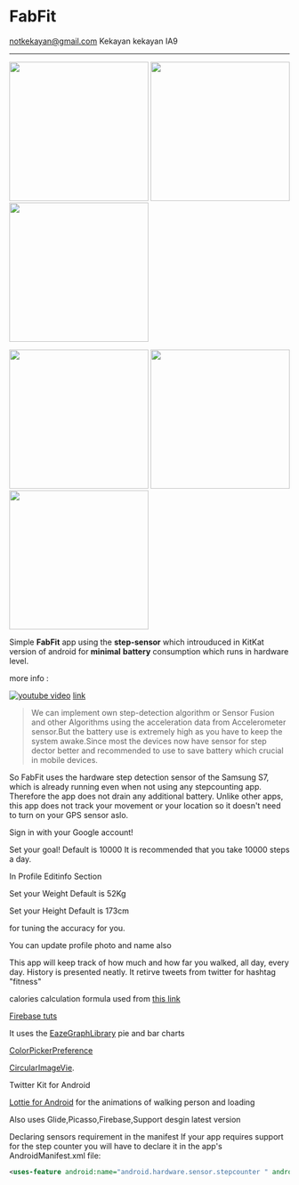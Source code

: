 # FabFit
notkekayan@gmail.com Kekayan kekayan IA9
***

<p float="left">
  <img src="https://github.com/kekayan/FabFit/raw/master/screenshots/steps.png" width="250" />
  <img src="https://github.com/kekayan/FabFit/raw/master/screenshots/tweets.png" width="250" /> 
  <img src="https://github.com/kekayan/FabFit/raw/master/screenshots/histroy.png" width="250" />
</p>
<p float="left">
  <img src="https://github.com/kekayan/FabFit/raw/master/screenshots/editprofile.png" width="250" />
  <img src="https://github.com/kekayan/FabFit/raw/master/screenshots/profile.png" width="250" /> 
  <img src="https://github.com/kekayan/FabFit/raw/master/screenshots/settings.png" width="250" />
</p>


Simple 	**FabFit** app using the 	**step-sensor**  which introuduced in KitKat version of android for 	**minimal** **battery** consumption which runs in hardware level.

more info : 

[![youtube video](https://img.youtube.com/vi/yv9jskPvLUc/mqdefault.jpg)](http://www.youtube.com/watch?v=yv9jskPvLUc)
[link](https://www.youtube.com/watch?v=yv9jskPvLUc)
>We can implement  own step-detection algorithm or  Sensor Fusion and other Algorithms using the acceleration data from Accelerometer sensor.But the battery use is extremely high as you have to keep the system awake.Since most the devices now have sensor for step dector better and recommended to use to save battery which crucial in mobile devices.


So FabFit uses the hardware step detection sensor of the Samsung S7, which is already running even when not using any stepcounting app. Therefore the app does not drain any additional battery. Unlike other apps, this app does not track your movement or your location so it doesn't need to turn on your GPS sensor aslo.





Sign in with your Google account!

Set your goal! Default is 10000 It is recommended that you take 10000 steps a day.



In Profile Editinfo Section



Set your Weight Default is 52Kg

Set your Height Default is 173cm

for tuning the accuracy for you.

You can update profile photo and name also


This app will keep track of how much and how far you walked, all day, every day. History is presented neatly.
It retirve tweets from twitter for hashtag "fitness"


calories calculation formula used from [this link](https://fitness.stackexchange.com/a/25500)

[Firebase tuts](https://www.firebase.com/docs/android/guide/saving-data.html)


It uses the 
[EazeGraphLibrary](https://github.com/blackfizz/EazeGraph)  pie and bar charts

[ColorPickerPreference](https://github.com/attenzione/android-ColorPickerPreference)

[CircularImageVie](https://github.com/lopspower/CircularImageView).

Twitter Kit for Android 

[Lottie for Android](https://github.com/airbnb/lottie-android) for the animations of walking person and loading 

Also uses Glide,Picasso,Firebase,Support desgin latest version


Declaring sensors requirement in the manifest
If your app requires support for the step counter you will have to declare it in the app's AndroidManifest.xml file:
```xml
<uses-feature android:name="android.hardware.sensor.stepcounter " android:required="true"/>```
